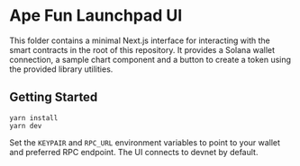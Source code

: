 # Ape Fun Launchpad UI

This folder contains a minimal Next.js interface for interacting with the smart contracts in the root of this repository. It provides a Solana wallet connection, a sample chart component and a button to create a token using the provided library utilities.

## Getting Started

```
yarn install
yarn dev
```

Set the `KEYPAIR` and `RPC_URL` environment variables to point to your wallet and preferred RPC endpoint. The UI connects to devnet by default.
